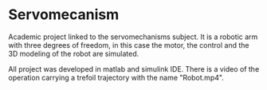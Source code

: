 # Servomecanism
Academic project linked to the servomechanisms subject. It is a robotic arm with three degrees of freedom, in this case the motor, the control and the 3D modeling of the robot are simulated.

All project was developed in matlab and simulink IDE. There is a video of the operation carrying a trefoil trajectory with the name "Robot.mp4".
